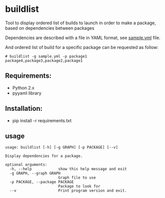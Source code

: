 buildlist
=========

Tool to display ordered list of builds to launch in order to make a package, based on dependencies between packages

Dependencies are described with a file in YAML format, see [sample.yml](https://github.com/sebbrochet/buildlist/blob/master/sample.yml) file.

And ordered list of build for a specific package can be requested as follow:
```
# buildlist -g sample.yml -p package1
package4,package3,package2,package1
```

Requirements:
------------
* Python 2.x
* pyyaml library

Installation:
-------------
* pip install -r requirements.txt

usage
-----

```
usage: buildlist [-h] [-g GRAPH] [-p PACKAGE] [--v]

Display dependencies for a package.

optional arguments:
  -h, --help            show this help message and exit
  -g GRAPH, --graph GRAPH
                        Graph file to use
  -p PACKAGE, --package PACKAGE
                        Package to look for
  --v                   Print program version and exit.
```

